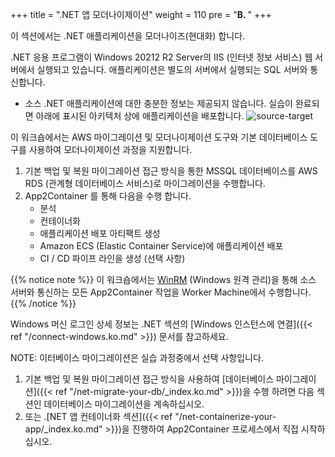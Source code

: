 +++
title = ".NET 앱 모더나이제이션"
weight = 110
pre = "<b>B. </b>"
+++

이 섹션에서는 .NET 애플리케이션을 모더나이즈(현대화) 합니다.

.NET 응용 프로그램이 Windows 20212 R2 Server의 IIS (인터넷 정보 서비스) 웹 서버에서 실행되고 있습니다. 애플리케이션은 별도의 서버에서 실행되는 SQL 서버와 통신합니다.

- 소스 .NET 애플리케이션에 대한 충분한 정보는 제공되지 않습니다. 실습이 완료되면 아래에 표시된 아키텍처 상에 애플리케이션을  배포합니다.
![source-target](/modernization/net-source-target.png)

이 워크숍에서는 AWS 마이그레이션 및 모더나이제이션 도구와 기본 데이터베이스 도구를 사용하여 모더나이제이션 과정을 지원합니다.

1. 기본 백업 및 복원 마이그레이션 접근 방식을 통한 MSSQL 데이터베이스를 AWS RDS (관계형 데이터베이스 서비스)로 마이그레이션을 수행합니다.
2. App2Container 를 통해 다음을 수행 합니다.
    - 분석
    - 컨테이너화
    - 애플리케이션 배포 아티팩트 생성
    - Amazon ECS (Elastic Container Service)에 애플리케이션 배포
    - CI / CD 파이프 라인을 생성 (선택 사항)

{{% notice note %}}
이 워크숍에서는 <a href="https://docs.microsoft.com/en-us/windows/win32/winrm/portal" target="_blank">WinRM</a> (Windows 원격 관리)을 통해 소스 서버와 통신하는 모든 App2Container 작업을  Worker Machine에서 수행합니다.
{{% /notice %}}  

Windows 머신 로그인 상세 정보는 .NET 섹션의  [Windows 인스턴스에 연결]({{< ref "/connect-windows.ko.md" >}}) 문서를 참고하세요.

NOTE: 이터베이스 마이그레이션은 실습 과정중에서 선택 사항입니다.

1. 기본 백업 및 복원 마이그레이션 접근 방식을 사용하여 [데이터베이스 마이그레이션]({{< ref "/net-migrate-your-db/_index.ko.md" >}})을 수행 하려면 다음 섹션인 데이터베이스 마이그레이션을 계속하십시오.
2. 또는 .[NET 앱 컨테이너화 섹션]({{< ref "/net-containerize-your-app/_index.ko.md" >}})을 진행하여 App2Container 프로세스에서 직접 시작하십시오.
